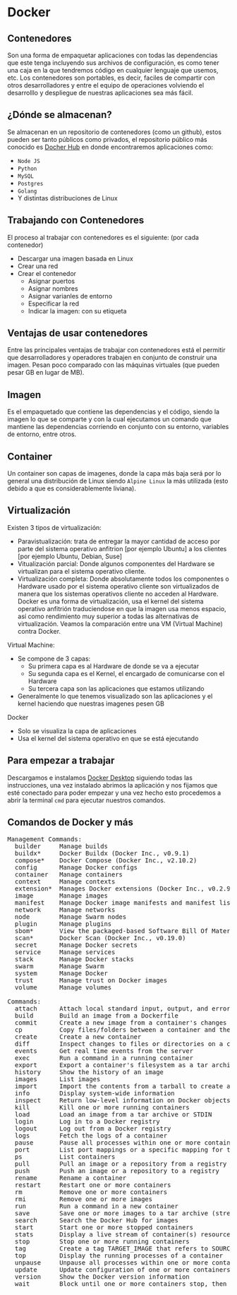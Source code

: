 # Docker

## Contenedores

Son una forma de empaquetar aplicaciones con todas las dependencias que este tenga incluyendo sus archivos de configuración, es como tener una caja en la que tendremos código en cualquier lenguaje que usemos, etc. Los contenedores son portables, es decir, faciles de compartir con otros desarrolladores y entre el equipo de operaciones volviendo el desarrolllo y despliegue de nuestras aplicaciones sea más fácil.

## ¿Dónde se almacenan?

Se almacenan en un repositorio de contenedores (como un github), estos pueden ser tanto públicos como privados, el repositorio público más conocido es [Docher Hub](https://hub.docker.com/) en donde encontraremos aplicaciones como:
  * `Node JS`
  * `Python`
  * `MySQL`
  * `Postgres`
  * `Golang`
  * Y distintas distribuciones de Linux

## Trabajando con Contenedores

El proceso al trabajar con contenedores es el siguiente: (por cada contenedor)
  * Descargar una imagen basada en Linux
  * Crear una red
  * Crear el contenedor
    * Asignar puertos
    * Asignar nombres 
    * Asignar varianles de entorno
    * Especificar la red
    * Indicar la imagen: con su etiqueta

## Ventajas de usar contenedores

Entre las principales ventajas de trabajar con contenedores está el permitir que desarrolladores y operadores trabajen en conjunto de construir una imagen.
Pesan poco comparado con las máquinas virtuales (que pueden pesar GB en lugar de MB).

## Imagen

Es el empaquetado que contiene las dependencias y el código, siendo la imagen lo que se comparte y con la cual ejecutamos un comando que mantiene las dependencias corriendo en conjunto con su entorno, variables de entorno, entre otros. 

## Container

Un container son capas de imagenes, donde la capa más baja será por lo general una distribución de Linux siendo `Alpine Linux` la más utilizada (esto debido a que es considerablemente liviana). 

## Virtualización

Existen 3 tipos de virtualización:

  * Paravistualización: trata de entregar la mayor cantidad de acceso por parte del sistema operativo anfitrion [por ejemplo Ubuntu] a los clientes [por ejemplo Ubuntu, Debian, Suse]
  * Vitualización parcial: Donde algunos componentes del Hardware se  virtualizan para el sistema operativo cliente.
  * Virtualización completa: Donde absolutamente todos los componentes o Hardware usado por el sistema operativo cliente son virtualizados de manera que los sistemas operativos cliente no acceden al Hardware.
Docker es una forma de virtualización, usa el kernel del sistema operativo anfitrión traduciendose en que la imagen usa menos espacio, así como rendimiento muy superior a todas las alternativas de virtualización. Veamos la comparación entre una VM (Virtual Machine) contra Docker.

Virtual Machine:

  * Se compone de 3 capas:
    * Su primera capa es al Hardware de donde se va a ejecutar
    * Su segunda capa es el Kernel, el encargado de comunicarse con el Hardware
    * Su tercera capa son las aplicaciones que estamos utilizando 
  * Generalmente lo que tenemos visualizado son las aplicaciones y el kernel haciendo que nuestras imagenes pesen GB

Docker

  * Solo se visualiza la capa de aplicaciones
  * Usa el kernel del sistema operativo en que se está ejecutando 

## Para empezar a trabajar

Descargamos e instalamos [Docker Desktop](https://www.docker.com/products/docker-desktop/) siguiendo todas las instrucciones, una vez instalado abrimos la aplicación y nos fijamos que esté conectado para poder empezar y una vez hecho esto procedemos a abrir la terminal `cmd` para ejecutar nuestros comandos.

## Comandos de Docker y más

<pre>
Management Commands:
  builder     Manage builds
  buildx*     Docker Buildx (Docker Inc., v0.9.1)
  compose*    Docker Compose (Docker Inc., v2.10.2)
  config      Manage Docker configs
  container   Manage containers
  context     Manage contexts
  extension*  Manages Docker extensions (Docker Inc., v0.2.9)
  image       Manage images
  manifest    Manage Docker image manifests and manifest lists
  network     Manage networks
  node        Manage Swarm nodes
  plugin      Manage plugins
  sbom*       View the packaged-based Software Bill Of Materials (SBOM) for an image (Anchore Inc., 0.6.0)
  scan*       Docker Scan (Docker Inc., v0.19.0)
  secret      Manage Docker secrets
  service     Manage services
  stack       Manage Docker stacks
  swarm       Manage Swarm
  system      Manage Docker
  trust       Manage trust on Docker images
  volume      Manage volumes

Commands:
  attach      Attach local standard input, output, and error streams to a running container
  build       Build an image from a Dockerfile
  commit      Create a new image from a container's changes
  cp          Copy files/folders between a container and the local filesystem
  create      Create a new container
  diff        Inspect changes to files or directories on a container's filesystem
  events      Get real time events from the server
  exec        Run a command in a running container
  export      Export a container's filesystem as a tar archive
  history     Show the history of an image
  images      List images
  import      Import the contents from a tarball to create a filesystem image
  info        Display system-wide information
  inspect     Return low-level information on Docker objects
  kill        Kill one or more running containers
  load        Load an image from a tar archive or STDIN
  login       Log in to a Docker registry
  logout      Log out from a Docker registry
  logs        Fetch the logs of a container
  pause       Pause all processes within one or more containers
  port        List port mappings or a specific mapping for the container
  ps          List containers
  pull        Pull an image or a repository from a registry
  push        Push an image or a repository to a registry
  rename      Rename a container
  restart     Restart one or more containers
  rm          Remove one or more containers
  rmi         Remove one or more images
  run         Run a command in a new container
  save        Save one or more images to a tar archive (streamed to STDOUT by default)
  search      Search the Docker Hub for images
  start       Start one or more stopped containers
  stats       Display a live stream of container(s) resource usage statistics
  stop        Stop one or more running containers
  tag         Create a tag TARGET_IMAGE that refers to SOURCE_IMAGE
  top         Display the running processes of a container
  unpause     Unpause all processes within one or more containers
  update      Update configuration of one or more containers
  version     Show the Docker version information
  wait        Block until one or more containers stop, then print their exit codes
</pre>
